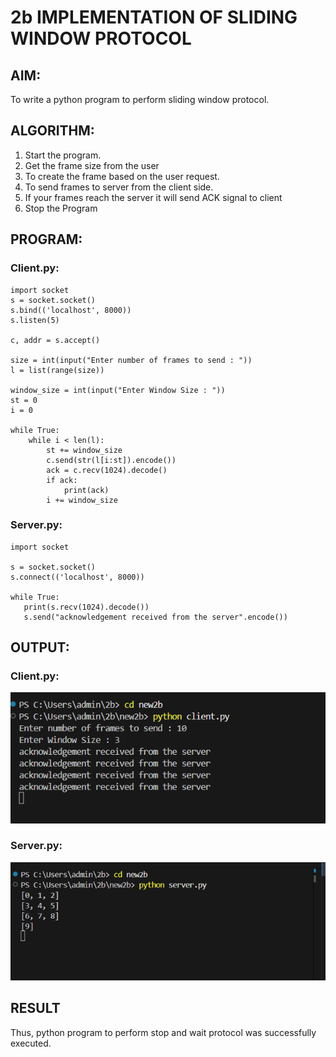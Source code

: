 # 2b IMPLEMENTATION OF SLIDING WINDOW PROTOCOL
## AIM:
To write a python program to perform sliding window protocol.
## ALGORITHM:
1. Start the program.
2. Get the frame size from the user
3. To create the frame based on the user request.
4. To send frames to server from the client side.
5. If your frames reach the server it will send ACK signal to client
6. Stop the Program
## PROGRAM:
### Client.py:
```
import socket 
s = socket.socket() 
s.bind(('localhost', 8000)) 
s.listen(5) 

c, addr = s.accept() 

size = int(input("Enter number of frames to send : ")) 
l = list(range(size)) 

window_size = int(input("Enter Window Size : "))  
st = 0 
i = 0 

while True: 
    while i < len(l): 
        st += window_size 
        c.send(str(l[i:st]).encode()) 
        ack = c.recv(1024).decode() 
        if ack: 
            print(ack) 
        i += window_size
 ```
 ### Server.py:
 ```
 import socket

s = socket.socket()
s.connect(('localhost', 8000))

while True:
    print(s.recv(1024).decode())
    s.send("acknowledgement received from the server".encode())
```
## OUTPUT:
### Client.py:
![alt text](<Screenshot 2025-09-25 142856.png>)
### Server.py:
![alt text](<Screenshot 2025-09-25 142908.png>)

## RESULT
Thus, python program to perform stop and wait protocol was successfully executed.
